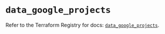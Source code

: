 # `data_google_projects`

Refer to the Terraform Registry for docs: [`data_google_projects`](https://registry.terraform.io/providers/hashicorp/google/6.12.0/docs/data-sources/projects).
